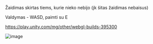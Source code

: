 Žaidimas skirtas tiems, kurie nieko nebijo (jk šitas žaidimas nebaisus)

Valdymas - WASD, paimti su E

https://play.unity.com/mg/other/webgl-builds-395300

![image](https://github.com/vincentasa/Real-Tournament/assets/84776791/6a3134d0-b0c5-4d70-afb4-aa064d3f1c11)
